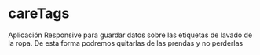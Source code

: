# careTags
Aplicación Responsive para guardar datos sobre las etiquetas de lavado de la ropa. De esta forma podremos quitarlas de las prendas y no perderlas
